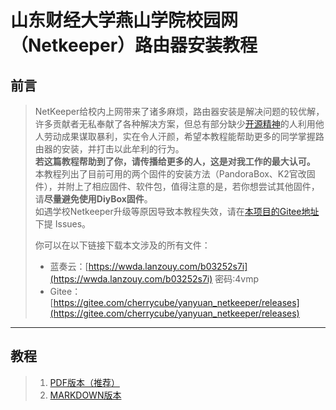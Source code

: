 # 山东财经大学燕山学院校园网（Netkeeper）路由器安装教程
## 前言

>   NetKeeper给校内上网带来了诸多麻烦，路由器安装是解决问题的较优解，许多贡献者无私奉献了各种解决方案，但总有部分缺少[开源精神](https://www.zhihu.com/question/20559450)的人利用他人劳动成果谋取暴利，实在令人汗颜，希望本教程能帮助更多的同学掌握路由器的安装，并打击以此牟利的行为。  
>   **若这篇教程帮助到了你，请传播给更多的人，这是对我工作的最大认可。**  
>   本教程列出了目前可用的两个固件的安装方法（PandoraBox、K2官改固件），并附上了相应固件、软件包，值得注意的是，若你想尝试其他固件，请**尽量避免使用DiyBox固件**。  
>   如遇学校Netkeeper升级等原因导致本教程失效，请在[本项目的Gitee地址](https://gitee.com/cherrycube/yanyuan_netkeeper)下提 Issues。  
>
>   你可以在以下链接下载本文涉及的所有文件：
>
>   - 蓝奏云：[https://wwda.lanzouy.com/b03252s7i](https://wwda.lanzouy.com/b03252s7i)  密码:4vmp
>   - Gitee：[https://gitee.com/cherrycube/yanyuan_netkeeper/releases](https://gitee.com/cherrycube/yanyuan_netkeeper/releases)
------
## 教程
>   1. [PDF版本（推荐）](安装教程.pdf)  
>   2. [MARKDOWN版本](安装教程.md)